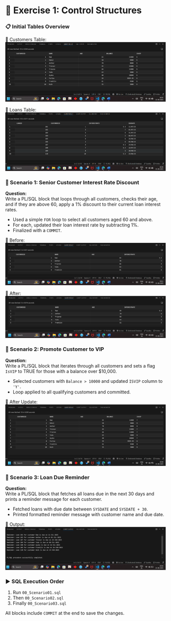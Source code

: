# 🏦 Exercise 1: Control Structures

### 📋 Initial Tables Overview

📎 Customers Table:  
![Customers Table](./Output/Customers_Table_With_VIP_Status_21_June_2025.png)

📎 Loans Table:  
![Loans Table](./Output/Loans_Table_Before_Interest_Update_21_June_2025.png)


### 📘 Scenario 1: Senior Customer Interest Rate Discount

**Question:**  
Write a PL/SQL block that loops through all customers, checks their age, and if they are above 60, apply a 1% discount to their current loan interest rates.

- Used a simple `FOR` loop to select all customers aged 60 and above.
- For each, updated their loan interest rate by subtracting 1%.
- Finalized with a `COMMIT`.

📎 Before:  
![Before Interest Update](./Output/Seniors_InterestRates_Before_Update_21_June_2025.png)

📎 After:  
![After Interest Update](./Output/Seniors_InterestRates_After_Update_21_June_2025.png)

### 📘 Scenario 2: Promote Customer to VIP

**Question:**  
Write a PL/SQL block that iterates through all customers and sets a flag `IsVIP` to TRUE for those with a balance over $10,000.

- Selected customers with `Balance > 10000` and updated `ISVIP` column to `'Y'`.
- Loop applied to all qualifying customers and committed.

📎 After Update:  
![After VIP Flag](./Output/VIP_Status_After_Update_21_June_2025.png)

### 📘 Scenario 3: Loan Due Reminder

**Question:**  
Write a PL/SQL block that fetches all loans due in the next 30 days and prints a reminder message for each customer.

- Fetched loans with due date between `SYSDATE` and `SYSDATE + 30`.
- Printed formatted reminder message with customer name and due date.

📎 Output:  
![Reminder Messages](./Output/Loan_Due_Reminders_Output_21_June_2025.png)

### ▶️ SQL Execution Order

1. Run `00_Scenario01.sql`
2. Then `00_Scenario02.sql`
3. Finally `00_Scenario03.sql`

All blocks include `COMMIT` at the end to save the changes.
